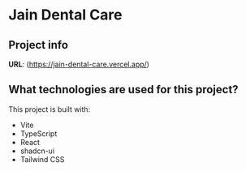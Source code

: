 # Jain Dental Care

## Project info

**URL**: (https://jain-dental-care.vercel.app/)

## What technologies are used for this project?

This project is built with:

- Vite
- TypeScript
- React
- shadcn-ui
- Tailwind CSS



